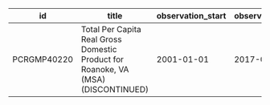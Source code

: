 | id          | title                                                                             | observation_start   | observation_end   |
|-------------|-----------------------------------------------------------------------------------|---------------------|-------------------|
| PCRGMP40220 | Total Per Capita Real Gross Domestic Product for Roanoke, VA (MSA) (DISCONTINUED) | 2001-01-01          | 2017-01-01        |